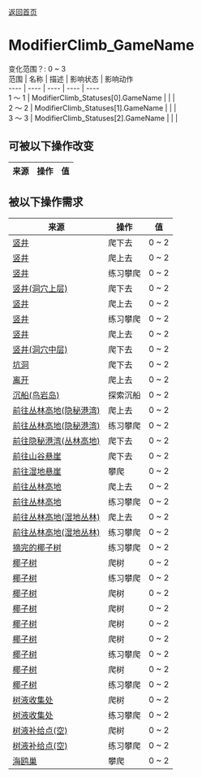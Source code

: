 [返回首页](index.md)  
# ModifierClimb_GameName  
变化范围？: 0 ~ 3  
范围  |  名称  |  描述  |  影响状态  |  影响动作  
----  |  ----  |  ----  |  ----  |  ----  
1 ～ 1  |  ModifierClimb_Statuses[0].GameName  |    |    |    
2 ～ 2  |  ModifierClimb_Statuses[1].GameName  |    |    |    
3 ～ 3  |  ModifierClimb_Statuses[2].GameName  |    |    |    
## 可被以下操作改变  
来源  |  操作  |  值  
----  |  ----  |  ----  
## 被以下操作需求  
来源  |  操作  |  值  
----  |  ----  |  ----  
[竖井](ShaftCrystalChamberToFloodedChamber.md)  |  爬下去  |  0 ~ 2  
[竖井](ShaftFloodedChamberToCrystalChamber.md)  |  爬上去  |  0 ~ 2  
[竖井](ShaftFloodedChamberToCrystalChamber.md)  |  练习攀爬  |  0 ~ 2  
[竖井(洞穴上层)](ShaftHighChamberToMidChamber.md)  |  爬下去  |  0 ~ 2  
[竖井](ShaftLowChamberToMidChamber.md)  |  爬上去  |  0 ~ 2  
[竖井](ShaftLowChamberToMidChamber.md)  |  练习攀爬  |  0 ~ 2  
[竖井](ShaftMidChamberToHighChamber.md)  |  爬上去  |  0 ~ 2  
[竖井(洞穴中层)](ShaftMidChamberToLowChamber.md)  |  爬下去  |  0 ~ 2  
[坑洞](HighlandHoleEntrance.md)  |  爬下去  |  0 ~ 2  
[离开](HighlandHoleExit.md)  |  爬上去  |  0 ~ 2  
[沉船(鸟岩岛)](Shipwreck.md)  |  探索沉船  |  0 ~ 2  
[前往丛林高地(隐秘港湾)](Path_CoveToJungleHighlands.md)  |  爬上去  |  0 ~ 2  
[前往丛林高地(隐秘港湾)](Path_CoveToJungleHighlands.md)  |  练习攀爬  |  0 ~ 2  
[前往隐秘港湾(丛林高地)](Path_JungleHighlandsToCove.md)  |  爬下去  |  0 ~ 2  
[前往山谷悬崖](Path_JungleHighlandsToValley.md)  |  爬下去  |  0 ~ 2  
[前往湿地悬崖](Path_JungleHighlandsToWetlands.md)  |  攀爬  |  0 ~ 2  
[前往丛林高地](Path_ValleyToJungleHighlands.md)  |  爬上去  |  0 ~ 2  
[前往丛林高地](Path_ValleyToJungleHighlands.md)  |  练习攀爬  |  0 ~ 2  
[前往丛林高地(湿地丛林)](Path_WetlandsToJungleHighlands.md)  |  爬上去  |  0 ~ 2  
[前往丛林高地(湿地丛林)](Path_WetlandsToJungleHighlands.md)  |  练习攀爬  |  0 ~ 2  
[摘完的椰子树](PalmTreeCleared.md)  |  练习攀爬  |  0 ~ 2  
[椰子树](PalmTreeNew.md)  |  爬树  |  0 ~ 2  
[椰子树](PalmTreeNew.md)  |  练习攀爬  |  0 ~ 2  
[椰子树](PalmTreeNewMultiEventOld.md)  |  爬树  |  0 ~ 2  
[椰子树](PalmTreeNewMultiEventOld.md)  |  爬树  |  0 ~ 2  
[椰子树](PalmTreeNewMultiEventOld.md)  |  爬树  |  0 ~ 2  
[椰子树](PalmTreeNewMultiEventOld.md)  |  爬树  |  0 ~ 2  
[椰子树](PalmTreeNewMultiEventOld.md)  |  练习攀爬  |  0 ~ 2  
[椰子树](PalmTreeOld.md)  |  爬树  |  0 ~ 2  
[椰子树](PalmTreeOld.md)  |  练习攀爬  |  0 ~ 2  
[树液收集处](PalmTreeSapStation.md)  |  爬树  |  0 ~ 2  
[树液收集处](PalmTreeSapStation.md)  |  练习攀爬  |  0 ~ 2  
[树液补给点(空)](PalmTreeSapStationEmpty.md)  |  爬树  |  0 ~ 2  
[树液补给点(空)](PalmTreeSapStationEmpty.md)  |  练习攀爬  |  0 ~ 2  
[海鸥巢](SeagullNest.md)  |  攀爬  |  0 ~ 2  
